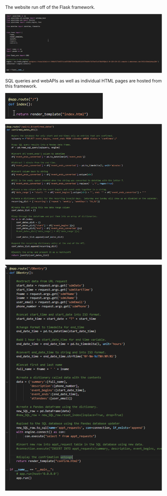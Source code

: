The website run off of the Flask framework.  

![](../images/imports.png)

SQL queries and webAPIs as well as individual HTML pages are hosted from this framework. 

![](../images/index.png)

![](../images/confirmed.png)

![](../images/entry.png)
